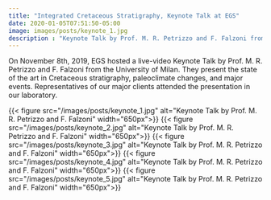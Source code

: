 ```yaml
---
title: "Integrated Cretaceous Stratigraphy, Keynote Talk at EGS"
date: 2020-01-05T07:51:50-05:00
image: images/posts/keynote_1.jpg
description : "Keynote Talk by Prof. M. R. Petrizzo and F. Falzoni from the University of Milan"
---
```


On November 8th, 2019, EGS hosted a live-video Keynote Talk by Prof. M. R. Petrizzo and F. Falzoni from the University of Milan.
They present the state of the art in Cretaceous stratigraphy, paleoclimate changes, and major events.
Representatives of our major clients attended the presentation in our laboratory.

{{< figure src="/images/posts/keynote_1.jpg" alt="Keynote Talk by Prof. M. R. Petrizzo and F. Falzoni" width="650px">}}
{{< figure src="/images/posts/keynote_2.jpg" alt="Keynote Talk by Prof. M. R. Petrizzo and F. Falzoni" width="650px">}}
{{< figure src="/images/posts/keynote_3.jpg" alt="Keynote Talk by Prof. M. R. Petrizzo and F. Falzoni" width="650px">}}
{{< figure src="/images/posts/keynote_4.jpg" alt="Keynote Talk by Prof. M. R. Petrizzo and F. Falzoni" width="650px">}}
{{< figure src="/images/posts/keynote_5.jpg" alt="Keynote Talk by Prof. M. R. Petrizzo and F. Falzoni" width="650px">}}
